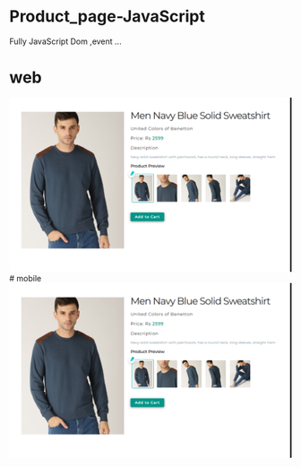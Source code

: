 # Product_page-JavaScript
Fully JavaScript Dom ,event ... <br>
# web
<img src="1.png">
# mobile
<img src="1.png">
